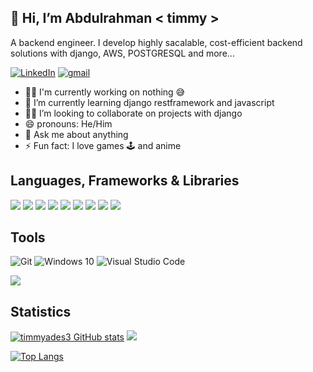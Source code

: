 <!---- 👋 Hi, I’m @timmyades3
- 👀 I’m interested in ...
- 🌱 I’m currently learning ...
- 💞️ I’m looking to collaborate on ...
- 📫 How to reach me ...


timmyades3/timmyades3 is a ✨ special ✨ repository because its `README.md` (this file) appears on your GitHub profile.
You can click the Preview link to take a look at your changes.
--->

## 👋 Hi, I’m Abdulrahman < timmy >
A backend engineer. I develop highly sacalable, cost-efficient backend solutions with django, AWS, POSTGRESQL and more...

[![LinkedIn](https://img.shields.io/badge/linkedin-%230077B5.svg?&style=for-the-badge&logo=linkedin&logoColor=white)](https://www.linkedin.com/in/oluwatimileyin-a-68042623a/) 
[![gmail](https://img.shields.io/badge/gmail-%23D14836.svg?&style=for-the-badge&logo=gmail&logoColor=white)](mailto:oluwatimileyinadesina623@gmail.com)
- 👩‍💻 I'm currently working on nothing 😅
- 🌱 I’m currently learning django restframework and javascript
- 👯‍♀️ I’m looking to collaborate on projects with django
- 😄 pronouns: He/Him
- 💬 Ask me about anything
- ⚡ Fun fact: I love games 🕹 and anime
## Languages, Frameworks & Libraries
![](https://img.shields.io/badge/HTML5-E34F26?style=for-the-badge&logo=html5&logoColor=white)
![](https://img.shields.io/badge/JavaScript-F7DF1E?style=for-the-badge&logo=javascript&logoColor=black)
![](https://img.shields.io/badge/Python-F7DF1E?style=for-the-badge&logo=python&logoColor=black)
![](https://img.shields.io/badge/Django-darkgreen?style=for-the-badge&logo=django&logoColor=white)
![](https://img.shields.io/badge/Heroku-430098?style=for-the-badge&logo=heroku&logoColor=white)
![](https://img.shields.io/badge/CSS3-1572B6?style=for-the-badge&logo=css3&logoColor=white)
![](https://img.shields.io/badge/Netlify-00C7B7?style=for-the-badge&logo=netlify&logoColor=white)
![](https://img.shields.io/badge/Bootstrap-563D7C?style=for-the-badge&logo=bootstrap&logoColor=white)
![](https://camo.githubusercontent.com/510a057988cb5216f5d297ee202f6a08fa179798926cea28e95910f6b8ca5535/68747470733a2f2f696d672e736869656c64732e696f2f62616467652f4d61726b646f776e2d3030303030303f7374796c653d666f722d7468652d6261646765266c6f676f3d6d61726b646f776e266c6f676f436f6c6f723d7768697465)

## Tools
 <img alt="Git" src="https://img.shields.io/badge/git-%23F05033.svg?style=for-the-badge&logo=git&logoColor=white"/> 
 <img alt="Windows 10" src="https://img.shields.io/badge/Windows-0078D6?style=for-the-badge&logo=windows&logoColor=white" /> 
 <img alt="Visual Studio Code" src="https://img.shields.io/badge/VisualStudioCode-0078d7.svg?style=for-the-badge&logo=visual-studio-code&logoColor=white"/>


![](https://komarev.com/ghpvc/?username=timmyades3)
## Statistics

[![timmyades3 GitHub stats](https://github-readme-stats.vercel.app/api?username=timmyades3&count_private=true&show_icons=true&theme=radical)](https://github.com/timmyades3/github-readme-stats)
<a href="https://github.com/timmyades3"><img src="https://github-readme-streak-stats.herokuapp.com/?user=timmyades3&stroke=90D7D1&background=141321&ring=D23E7C&fire=D23E7C&currStreakNum=90D7D1&currStreakLabel=D23E7C&sideNums=90D7D1&sideLabels=90D7D1&dates=90D7D1&border=ffffff" /></a></p>

[![Top Langs](https://github-readme-stats.vercel.app/api/top-langs/?username=timmyades3&layout=compact&theme=radical)](https://github.com/timmyades3/github-readme-stats)



